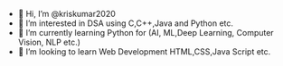 - 👋 Hi, I’m @kriskumar2020
- 👀 I’m interested in DSA using C,C++,Java and Python etc.
- 🌱 I’m currently learning Python for (AI, ML,Deep Learning, Computer Vision, NLP etc.)
- 💞️ I’m looking to learn Web Development HTML,CSS,Java Script etc.
